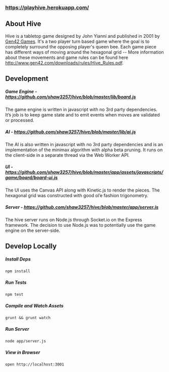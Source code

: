 ### https://playhive.herokuapp.com/

## About Hive
Hive is a tabletop game designed by John Yianni and published in 2001 by [Gen42 Games](http://gen42.com). It's a two player turn based game where the goal is to completely surround the opposing player's queen bee. Each game piece has different ways of moving around the hexagonal grid -- More information about these movements and game rules can be found here http://www.gen42.com/downloads/rules/Hive_Rules.pdf.

## Development

##### Game Engine - https://github.com/shaw3257/hive/blob/master/lib/board.js
The game engine is written in javascript with no 3rd party dependencies. It’s job is to keep game state and to emit events when moves are validated or processed.

##### AI - https://github.com/shaw3257/hive/blob/master/lib/ai.js
The AI is also written in javascript with no 3rd party dependencies and is an implementation of the minimax algorithm with alpha beta pruning. It runs on the client-side in a separate thread via the Web Worker API.

##### UI - https://github.com/shaw3257/hive/blob/master/app/assets/javascripts/game/board/board-ui.js
The UI uses the Canvas API along with Kinetic.js to render the pieces. The hexagonal grid was constructed with good ol’e fashion trigonometry.

##### Server - https://github.com/shaw3257/hive/blob/master/app/server.js
The hive server runs on Node.js through Socket.io on the Express framework. The decision to use Node.js was to potentially use the game engine on the server-side.

## Develop Locally 

##### Install Deps
``` Shell
npm install
```

##### Run Tests
``` Shell
npm test
```

##### Compile and Watch Assets
``` Shell
grunt && grunt watch
```

##### Run Server
``` Shell
node app/server.js
```

##### View in Browser
``` Shell
open http://localhost:3001
```
